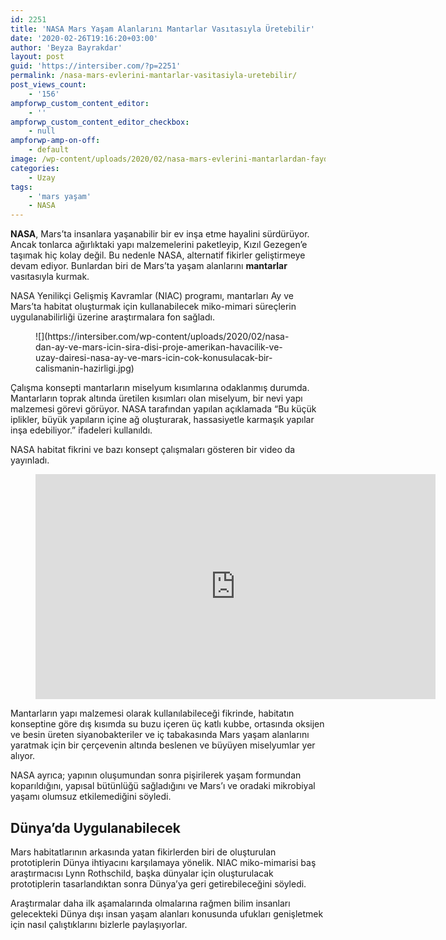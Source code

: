 ```yaml
---
id: 2251
title: 'NASA Mars Yaşam Alanlarını Mantarlar Vasıtasıyla Üretebilir'
date: '2020-02-26T19:16:20+03:00'
author: 'Beyza Bayrakdar'
layout: post
guid: 'https://intersiber.com/?p=2251'
permalink: /nasa-mars-evlerini-mantarlar-vasitasiyla-uretebilir/
post_views_count:
    - '156'
ampforwp_custom_content_editor:
    - ''
ampforwp_custom_content_editor_checkbox:
    - null
ampforwp-amp-on-off:
    - default
image: /wp-content/uploads/2020/02/nasa-mars-evlerini-mantarlardan-faydalanarak-uretebilir.png
categories:
    - Uzay
tags:
    - 'mars yaşam'
    - NASA
---
```


**NASA**, Mars’ta insanlara yaşanabilir bir ev inşa etme hayalini sürdürüyor. Ancak tonlarca ağırlıktaki yapı malzemelerini paketleyip, Kızıl Gezegen’e taşımak hiç kolay değil. Bu nedenle NASA, alternatif fikirler geliştirmeye devam ediyor. Bunlardan biri de Mars’ta yaşam alanlarını **mantarlar** vasıtasıyla kurmak.

NASA Yenilikçi Gelişmiş Kavramlar (NIAC) programı, mantarları Ay ve Mars’ta habitat oluşturmak için kullanabilecek miko-mimari süreçlerin uygulanabilirliği üzerine araştırmalara fon sağladı.

<figure class="wp-block-image size-large">![](https://intersiber.com/wp-content/uploads/2020/02/nasa-dan-ay-ve-mars-icin-sira-disi-proje-amerikan-havacilik-ve-uzay-dairesi-nasa-ay-ve-mars-icin-cok-konusulacak-bir-calismanin-hazirligi.jpg)</figure>Çalışma konsepti mantarların miselyum kısımlarına odaklanmış durumda. Mantarların toprak altında üretilen kısımları olan miselyum, bir nevi yapı malzemesi görevi görüyor. NASA tarafından yapılan açıklamada “Bu küçük iplikler, büyük yapıların içine ağ oluşturarak, hassasiyetle karmaşık yapılar inşa edebiliyor.” ifadeleri kullanıldı.

NASA habitat fikrini ve bazı konsept çalışmaları gösteren bir video da yayınladı.

<figure class="wp-block-embed-youtube wp-block-embed is-type-video is-provider-youtube wp-embed-aspect-16-9 wp-has-aspect-ratio"><div class="wp-block-embed__wrapper"><span class="embed-youtube" style="text-align:center; display: block;"><iframe allowfullscreen="true" class="youtube-player" height="360" src="https://www.youtube.com/embed/Sxj79jtM1cI?version=3&rel=1&fs=1&autohide=2&showsearch=0&showinfo=1&iv_load_policy=1&wmode=transparent" style="border:0;" width="640"></iframe></span></div></figure>Mantarların yapı malzemesi olarak kullanılabileceği fikrinde, habitatın konseptine göre dış kısımda su buzu içeren üç katlı kubbe, ortasında oksijen ve besin üreten siyanobakteriler ve iç tabakasında Mars yaşam alanlarını yaratmak için bir çerçevenin altında beslenen ve büyüyen miselyumlar yer alıyor.

NASA ayrıca; yapının oluşumundan sonra pişirilerek yaşam formundan koparıldığını, yapısal bütünlüğü sağladığını ve Mars’ı ve oradaki mikrobiyal yaşamı olumsuz etkilemediğini söyledi.

## Dünya’da Uygulanabilecek

Mars habitatlarının arkasında yatan fikirlerden biri de oluşturulan prototiplerin Dünya ihtiyacını karşılamaya yönelik. NIAC miko-mimarisi baş araştırmacısı Lynn Rothschild, başka dünyalar için oluşturulacak prototiplerin tasarlandıktan sonra Dünya’ya geri getirebileceğini söyledi.

Araştırmalar daha ilk aşamalarında olmalarına rağmen bilim insanları gelecekteki Dünya dışı insan yaşam alanları konusunda ufukları genişletmek için nasıl çalıştıklarını bizlerle paylaşıyorlar.